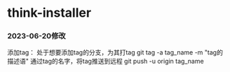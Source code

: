 # think-installer
### 2023-06-20修改

添加tag：
    处于想要添加tag的分支，为其打tag
    git tag -a tag_name -m "tag的描述语"
    通过tag的名字，将tag推送到远程
    git push -u origin tag_name